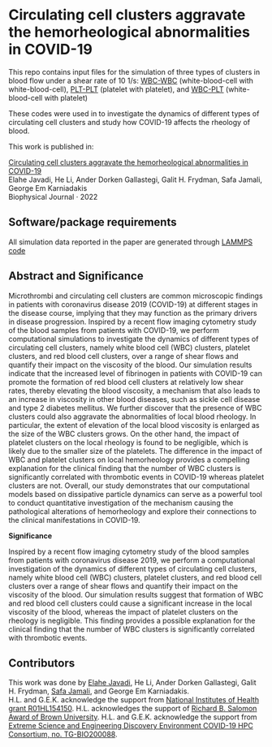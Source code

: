 # Circulating cell clusters aggravate the hemorheological abnormalities in COVID-19

This repo contains input files for the simulation of three types of clusters in blood flow under a shear rate of 10 1/s: [WBC-WBC](/WBC-WBC%20cluster) (white-blood-cell with white-blood-cell), [PLT-PLT](/PLT_PLT%20cluster) (platelet with platelet), and [WBC-PLT](/WBC-PLT%20cluster) (white-blood-cell with platelet)

These codes were used in to investigate the dynamics of different types of circulating cell clusters and study how COVID-19 affects the rheology of blood.

This work is published in:

[Circulating cell clusters aggravate the hemorheological abnormalities in COVID-19](https://doi.org/10.1016/j.bpj.2022.08.031) <br>
Elahe Javadi, He Li, Ander Dorken Gallastegi, Galit H. Frydman, Safa Jamali, George Em Karniadakis <br>
Biophysical Journal · 2022 <br>


## Software/package requirements
All simulation data reported in the paper are generated through [LAMMPS code](https://github.com/AnselGitAccount/USERMESO-2.0-mdpd)

## Abstract and Significance
Microthrombi and circulating cell clusters are common microscopic findings in patients with coronavirus disease 2019 (COVID-19) at different stages in the disease course, implying that they may function as the primary drivers in disease progression. Inspired by a recent flow imaging cytometry study of the blood samples from patients with COVID-19, we perform computational simulations to investigate the dynamics of different types of circulating cell clusters, namely white blood cell (WBC) clusters, platelet clusters, and red blood cell clusters, over a range of shear flows and quantify their impact on the viscosity of the blood. Our simulation results indicate that the increased level of fibrinogen in patients with COVID-19 can promote the formation of red blood cell clusters at relatively low shear rates, thereby elevating the blood viscosity, a mechanism that also leads to an increase in viscosity in other blood diseases, such as sickle cell disease and type 2 diabetes mellitus. We further discover that the presence of WBC clusters could also aggravate the abnormalities of local blood rheology. In particular, the extent of elevation of the local blood viscosity is enlarged as the size of the WBC clusters grows. On the other hand, the impact of platelet clusters on the local rheology is found to be negligible, which is likely due to the smaller size of the platelets. The difference in the impact of WBC and platelet clusters on local hemorheology provides a compelling explanation for the clinical finding that the number of WBC clusters is significantly correlated with thrombotic events in COVID-19 whereas platelet clusters are not. Overall, our study demonstrates that our computational models based on dissipative particle dynamics can serve as a powerful tool to conduct quantitative investigation of the mechanism causing the pathological alterations of hemorheology and explore their connections to the clinical manifestations in COVID-19.

**Significance**

Inspired by a recent flow imaging cytometry study of the blood samples from patients with coronavirus disease 2019, we perform a computational investigation of the dynamics of different types of circulating cell clusters, namely white blood cell (WBC) clusters, platelet clusters, and red blood cell clusters over a range of shear flows and quantify their impact on the viscosity of the blood. Our simulation results suggest that formation of WBC and red blood cell clusters could cause a significant increase in the local viscosity of the blood, whereas the impact of platelet clusters on the rheology is negligible. This finding provides a possible explanation for the clinical finding that the number of WBC clusters is significantly correlated with thrombotic events.


## Contributors
This work was done by [Elahe Javadi](https://scholar.google.com/citations?hl=en&user=vLviwfgAAAAJ), He Li, Ander Dorken Gallastegi, Galit H. Frydman, [Safa Jamali](https://scholar.google.com/citations?user=D1asaYIAAAAJ&hl=en), and George Em Karniadakis. <br> H.L. and G.E.K. acknowledge the support from [National Institutes of Health grant R01HL154150](https://www.nhlbi.nih.gov/). H.L. acknowledges the support of [Richard B. Salomon Award of Brown University](https://www.brown.edu/research/conducting-research-brown/finding-funding/internal-funding-opportunities/ovpr-research-seed-awards). H.L. and G.E.K. acknowledge the support from [Extreme Science and Engineering Discovery Environment COVID-19 HPC Consortium, no. TG-BIO200088](https://www.xsede.org/).

